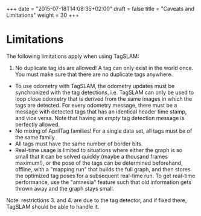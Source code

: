 +++
date = "2015-07-18T14:08:35+02:00"
draft = false
title = "Caveats and Limitations"
weight = 30
+++
# Limitations
<a name="limitations"></a>
The following limitations apply when using TagSLAM:

1. No duplicate tag ids are allowed! A tag can only exist in the
world once. You must make sure that there are no duplicate tags
anywhere.
- To use odometry with TagSLAM, the odometry updates must be
synchronized with the tag detections, i.e. TagSLAM can only be used to
loop close odometry that is derived from the same images in which the
tags are detected. For every odometry message, there must be a message
with detected tags that has an identical header time stamp, and vice
versa. Note that having an *empty* tag detection message is perfectly
allowed.
- No mixing of AprilTag families! For a single data set, all tags must
be of the same family
- All tags must have the same number of border bits.
- Real-time usage is limited to situations where either the graph is
  so small that it can be solved quickly (maybe a thousand frames
  maximum!), or the pose of the tags can be determined beforehand,
  offline, with a "mapping run" that builds the full graph, and then
  stores the optimized tag poses for a subsequent real-time run. To
  get real-time performance, use the "amnesia" feature such that old
  information gets thrown away and the graph stays small.


Note: restrictions 3. and 4. are due to the tag
detector, and if fixed there, TagSLAM should be able to handle it.

